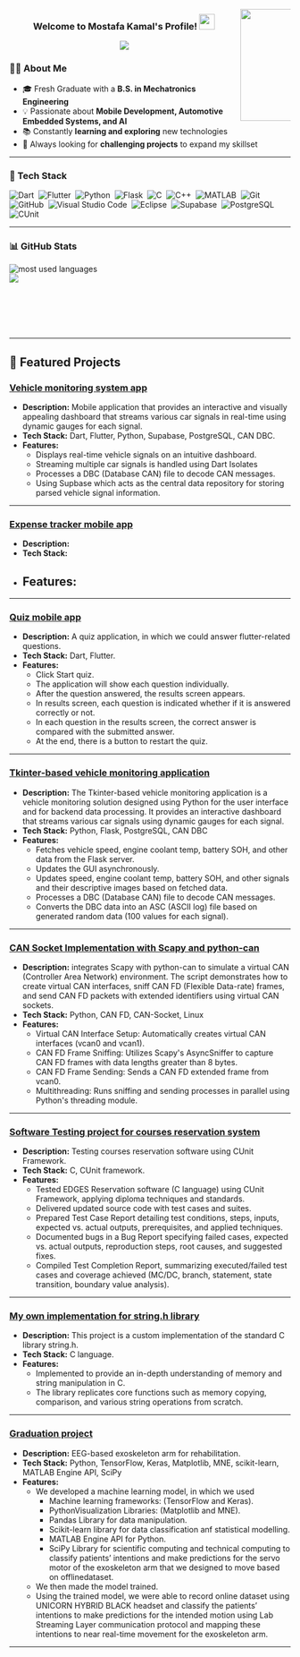 

<img src="https://i.pinimg.com/originals/e4/26/70/e426702edf874b181aced1e2fa5c6cde.gif" 
     align="right" width="200" style="max-width: 12%; min-width: 90px; height: auto; float: right;">


<div align="center">
  
  <h3>
    Welcome to Mostafa Kamal's Profile! 
    <img src="https://media.giphy.com/media/hvRJCLFzcasrR4ia7z/giphy.gif" width="28">
  </h3>
  
  <p>
    <img src="https://readme-typing-svg.herokuapp.com/?lines=Fresh%20Graduate;Always%20Trying%20To%20Survive!!&font=Fira%20Code&center=true&width=500&height=50&color=F75C7E&vCenter=true&size=22">
  </p>

</div>



### 👨‍💻 About Me
- 🎓 Fresh Graduate with a **B.S. in Mechatronics Engineering**  
- 💡 Passionate about **Mobile Development, Automotive Embedded Systems, and AI** 
- 📚 Constantly **learning and exploring** new technologies
- 🚀 Always looking for **challenging projects** to expand my skillset



---

### 🚀 Tech Stack
![Dart](https://img.shields.io/badge/-Dart-0175C2?style=flat&logo=dart&logoColor=white)&nbsp;
![Flutter](https://img.shields.io/badge/-Flutter-02569B?style=flat&logo=flutter&logoColor=white)&nbsp;
![Python](https://img.shields.io/badge/-Python-3776AB?style=flat&logo=python&logoColor=FFD43B)&nbsp;
![Flask](https://img.shields.io/badge/-Flask-000000?style=flat&logo=flask&logoColor=white)&nbsp;
![C](https://img.shields.io/badge/-C-A8B9CC?style=flat&logo=c&logoColor=white)&nbsp;
![C++](https://img.shields.io/badge/-C++-00599C?style=flat&logo=c%2B%2B&logoColor=white)&nbsp;
![MATLAB](https://img.shields.io/badge/-MATLAB-FF8000?style=flat&logo=mathworks&logoColor=white)&nbsp;
![Git](https://img.shields.io/badge/-Git-F05032?style=flat&logo=git&logoColor=white)&nbsp;
![GitHub](https://img.shields.io/badge/-GitHub-181717?style=flat&logo=github&logoColor=white)&nbsp;
![Visual Studio Code](https://img.shields.io/badge/-Visual%20Studio%20Code-007ACC?style=flat&logo=visual-studio-code&logoColor=white)&nbsp;
![Eclipse](https://img.shields.io/badge/-Eclipse-2C2255?style=flat&logo=eclipse&logoColor=white)&nbsp;
![Supabase](https://img.shields.io/badge/-Supabase-3ECF8E?style=flat&logo=supabase&logoColor=white)&nbsp;
![PostgreSQL](https://img.shields.io/badge/-PostgreSQL-336791?style=flat&logo=postgresql&logoColor=white)&nbsp;
![CUnit](https://img.shields.io/badge/-CUnit-072E43?style=flat)&nbsp;

---
### 📊 GitHub Stats
<img align="left" src="https://github-readme-stats.vercel.app/api/top-langs?username=Mostafa-Awaad&show_icons=true&locale=en&layout=compact&theme=radical" alt="most used languages"/>
<br>
<a href="https://komarev.com/ghpvc/?username=Mostafa-Awaad&style=for-the-badge">
    <img src="https://komarev.com/ghpvc/?username=Mostafa-Awaad&style=for-the-badge">
</a>

<br>
<br>
<br>
<br>
<br>
<br>

---

## 🚀 Featured Projects  

###  [Vehicle monitoring system app](https://github.com/Mostafa-Awaad/car_diagnostic_application)  
- **Description:** Mobile application that provides an interactive and visually appealing dashboard that streams various car signals in real-time using dynamic gauges for each signal.  
- **Tech Stack:** Dart, Flutter, Python, Supabase, PostgreSQL, CAN DBC.
- **Features:**  
     - Displays real-time vehicle signals on an intuitive dashboard.
     - Streaming multiple car signals is handled using Dart Isolates  
     - Processes a DBC (Database CAN) file to decode CAN messages.
     - Using Supbase which acts as the central data repository for storing parsed vehicle signal information.


---

###  [Expense tracker mobile app](https://github.com/Mostafa-Awaad/EXpense_Tracker_App)  
- **Description:** 
- **Tech Stack:**  
- **Features:**  
     - 

---

###  [Quiz mobile app](https://github.com/Mostafa-Awaad/Quiz_App)  
- **Description:** A quiz application, in which we could answer flutter-related questions.
- **Tech Stack:**  Dart, Flutter.
- **Features:**  
     - Click Start quiz.
     - The application will show each question individually.
     - After the question answered, the results screen appears.
     - In results screen, each question is indicated whether if it is answered correctly or not.
     - In each question in the results screen, the correct answer is compared with the submitted answer.
     - At the end, there is a button to restart the quiz.

---

###  [Tkinter-based vehicle monitoring application](https://github.com/Mostafa-Awaad/CANSocket_Implementation/tree/main?tab=readme-ov-file#tkinter-based-vehicle-monitoring-application)  
- **Description:** The Tkinter-based vehicle monitoring application is a vehicle monitoring solution designed using Python for the user interface and for backend data processing. It provides an interactive dashboard that streams various car signals using dynamic gauges for each signal. 
- **Tech Stack:**  Python, Flask, PostgreSQL, CAN DBC
- **Features:**  
     - Fetches vehicle speed, engine coolant temp, battery SOH, and other data from the Flask server.
     - Updates the GUI asynchronously. 
     - Updates speed, engine coolant temp, battery SOH, and other signals and their descriptive images based on fetched data.
     - Processes a DBC (Database CAN) file to decode CAN messages.
     - Converts the DBC data into an ASC (ASCII log) file based on generated random data (100 values for each signal).


---

###  [CAN Socket Implementation with Scapy and python-can](https://github.com/Mostafa-Awaad/CANSocket_Implementation/tree/main?tab=readme-ov-file#can-socket-implementation-with-scapy-and-python-can)  
- **Description:** integrates Scapy with python-can to simulate a virtual CAN (Controller Area Network) environment. The script demonstrates how to create virtual CAN interfaces, sniff CAN FD (Flexible Data-rate) frames, and send CAN FD packets with extended identifiers using virtual CAN sockets.
- **Tech Stack:**  Python, CAN FD, CAN-Socket, Linux
- **Features:**  
     - Virtual CAN Interface Setup: Automatically creates virtual CAN interfaces (vcan0 and vcan1).
     - CAN FD Frame Sniffing: Utilizes Scapy's AsyncSniffer to capture CAN FD frames with data lengths greater than 8 bytes.
     - CAN FD Frame Sending: Sends a CAN FD extended frame from vcan0.
     - Multithreading: Runs sniffing and sending processes in parallel using Python's threading module.


---


###  [Software Testing project for courses reservation system](https://github.com/Mostafa-Awaad/Software_Testing_Final_Project)  
- **Description:** Testing courses reservation software using CUnit Framework.
- **Tech Stack:**  C, CUnit framework.
- **Features:**  
     - Tested EDGES Reservation software (C language) using CUnit Framework, applying diploma techniques and standards.
     - Delivered updated source code with test cases and suites.
     - Prepared Test Case Report detailing test conditions, steps, inputs, expected vs. actual outputs, prerequisites, and applied techniques.
     - Documented bugs in a Bug Report specifying failed cases, expected vs. actual outputs, reproduction steps, root causes, and suggested fixes.
     - Compiled Test Completion Report, summarizing executed/failed test cases and coverage achieved (MC/DC, branch, statement, state transition, boundary value analysis).

---

###  [My own implementation for string.h library](https://github.com/Mostafa-Awaad/My_Custom-String.h-Library)  
- **Description:** This project is a custom implementation of the standard C library string.h.
- **Tech Stack:**  C language.
- **Features:**  
     - Implemented to provide an in-depth understanding of memory and string manipulation in C.
     - The library replicates core functions such as memory copying, comparison, and various string operations from scratch.

---

###  [Graduation project](https://github.com/Mostafa-Awaad/Graduation-Project)  
- **Description:** EEG-based exoskeleton arm for rehabilitation.
- **Tech Stack:**  Python, TensorFlow, Keras, Matplotlib, MNE, scikit-learn, MATLAB Engine API, SciPy
- **Features:**  
     - We developed a machine learning model, in which we used
          - Machine learning frameworks: (TensorFlow and Keras).
          - PythonVisualization Libraries: (Matplotlib and MNE).
          - Pandas Library for data manipulation.
          - Scikit-learn library for data classification anf statistical modelling.
          - MATLAB Engine API for Python.
          - SciPy Library for scientific computing and technical computing to classify patients’ intentions and make predictions for the servo motor of the exoskeleton arm that we designed to move based on offlinedataset.
     - We then made the model trained.
     - Using the trained model, we were able to record online dataset using UNICORN HYBRID BLACK headset and classify the patients’ intentions to make predictions for the intended motion using Lab Streaming Layer
communication protocol and mapping these intentions to near real-time movement for the exoskeleton arm.

---
